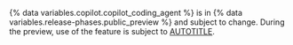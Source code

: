 {% data variables.copilot.copilot_coding_agent %} is in {% data variables.release-phases.public_preview %} and subject to change. During the preview, use of the feature is subject to [AUTOTITLE](/free-pro-team@latest/site-policy/github-terms/github-pre-release-license-terms).
